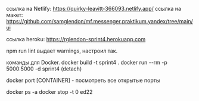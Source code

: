ссылка на Netlify: https://quirky-leavitt-366093.netlify.app/
ссылка на макет: https://github.com/samglendon/mf.messenger.praktikum.yandex/tree/main/ui

ссылка heroku: https://rglendon-sprint4.herokuapp.com

npm run lint выдает warnings, настроил так.

команды для Docker.
docker build -t sprint4 .
docker run --rm -p 5000:5000 -d sprint4
(detach)

docker port [CONTAINER]  - посмотреть все открытые порты

docker ps -a
docker stop -t 0 ed22

  
